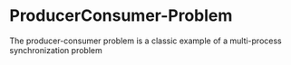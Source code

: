 # ProducerConsumer-Problem
The producer-consumer problem is a classic example of a multi-process synchronization problem
